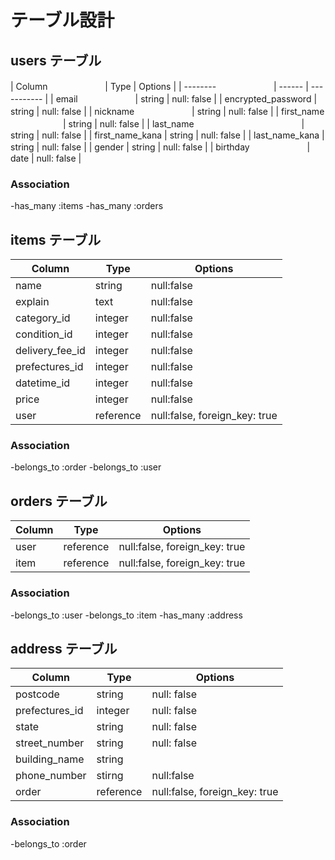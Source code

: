 # テーブル設計

## users テーブル

| Column        　　　　　　      | Type     | Options     |
| --------      　　　　　　      | ------   | ----------- |
| email         　　　　　　      | string   | null: false |
| encrypted_password            | string   | null: false |
| nickname      　　　　　　      | string   | null: false |
| first_name          　　　　　　| string   | null: false |
| last_name　　　　　　　　　　　　 | string   | null: false |
| first_name_kana               | string   | null: false |
| last_name_kana                | string   | null: false |
| gender                        | string   | null: false |
| birthday 　　　　　　           | date     | null: false |

### Association
-has_many :items
-has_many :orders

## items テーブル

| Column             | Type       | Options     |
| ------             | ------     | ----------- |
| name               | string     | null:false  |
| explain            | text       | null:false  |
| category_id        | integer    | null:false  |
| condition_id       | integer    | null:false  |
| delivery_fee_id    | integer    | null:false  |
| prefectures_id     | integer    | null:false  |
| datetime_id        | integer    | null:false  |
| price              | integer    | null:false  |
| user               | reference  | null:false, foreign_key: true |

### Association
-belongs_to :order
-belongs_to :user
  

## orders テーブル

| Column         | Type       | Options                        |
| ------         | ---------- | ------------------------------ |
| user           | reference  | null:false, foreign_key: true  |
| item           | reference  | null:false, foreign_key: true  |

### Association
-belongs_to :user
-belongs_to :item
-has_many :address


## address テーブル

| Column             | Type       | Options                        |
| ------             | ---------- | ------------------------------ |
| postcode           | string     | null: false |
| prefectures_id     | integer    | null: false |
| state              | string     | null: false |
| street_number      | string     | null: false |
| building_name      | string     |             |
| phone_number       | stirng     | null:false  |
| order              | reference  | null:false, foreign_key: true |

### Association
-belongs_to :order
